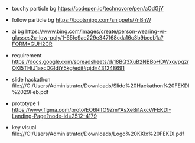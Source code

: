 - touchy particle bg
https://codepen.io/technovore/pen/aOdGjY

- follow particle bg
https://bootsnipp.com/snippets/7nBnW

- ai bg
https://www.bing.com/images/create/person-wearing-vr-glasses2c-low-poly/1-65fe9ae229e347f68cda16c3b9beeb1a?FORM=GUH2CR

- requirement
https://docs.google.com/spreadsheets/d/18BQ3XuB2NBBoHDWxqvpqzrOKl5THtJ1axcDGldtY5kg/edit#gid=431248691

- slide hackathon
file:///C:/Users/Administrator/Downloads/Slide%20Hackathon%20FEKDI%2029Feb.pdf

- prototype 1
https://www.figma.com/proto/EO6RlfO9ZmYAsXeBi1AxcV/FEKDI-Landing-Page?node-id=2512-4179

- key visual
file:///C:/Users/Administrator/Downloads/Logo%20KKIx%20FEKDI.pdf